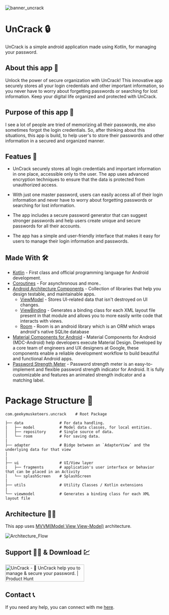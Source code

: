 ![banner_uncrack](https://user-images.githubusercontent.com/80090908/223813616-345451bc-c90f-4ac1-ae29-13ad1fe43c4b.png)


# UnCrack 🔒
UnCrack is a simple android application made using Kotlin, for managing your password.

## About this app 🎯
Unlock the power of secure organization with UnCrack! This innovative app securely stores all your login credentials and other important information, so you never have to worry about forgetting passwords or searching for lost information. Keep your digital life organized and protected with UnCrack.

## Purpose of this app 🤨
I see a lot of people are tried of memorizing all their passwords, me also sometimes forgot the login credentials. So, after thinking about this situations, this app is build, to help user's to store their passwords and other information in a secured and organized manner.

## Featues 🔏

- UnCrack securely stores all login credentials and important information in one place, accessible only to the user. The app uses advanced encryption techniques to ensure that the data is protected from unauthorized access.

- With just one master password, users can easily access all of their login information and never have to worry about forgetting passwords or searching for lost information.

- The app includes a secure password generator that can suggest stronger passwords and help users create unique and secure passwords for all their accounts.

- The app has a simple and user-friendly interface that makes it easy for users to manage their login information and passwords.


## Made With 🛠

- [Kotlin](https://developer.android.com/kotlin/first) - First class and official programming language for Android development.
- [Coroutines](https://kotlinlang.org/docs/coroutines-overview.html) - For asynchronous and more..
- [Android Architecture Components](https://developer.android.com/topic/architecture) - Collection of libraries that help you design testable, and maintainable apps.
  - [ViewModel](https://developer.android.com/topic/libraries/architecture/viewmodel) - Stores UI-related data that isn't destroyed on UI changes.
  - [ViewBinding](https://developer.android.com/topic/libraries/view-binding) - Generates a binding class for each XML layout file present in that module and allows you to more easily write code that interacts with views.
  - [Room](https://developer.android.com/training/data-storage/room) - Room is an android library which is an ORM which wraps android's native SQLite database
- [Material Components for Android](https://github.com/material-components/material-components-android) - Material Components for Android (MDC-Android) help developers execute Material Design. Developed by a core team of engineers and UX designers at Google, these components enable a reliable development workflow to build beautiful and functional Android apps.
- [Password Strength Meter](https://github.com/gustavaa/AndroidPasswordStrengthMeter) - Password strength meter is an easy-to-implement and flexible password strength indicator for Android. It is fully customizable and features an animated strength indicator and a matching label.

# Package Structure 👀

    com.geekymusketeers.uncrack    # Root Package
    
    ├── data                # For data handling.
    |   ├── model           # Model data classes, for local entities.
    │   ├── repository      # Single source of data.
    │   └── room            # For saving data.
    |
    ├── adapter             # Bidge between an `AdapterView` and the underlying data for that view             
    │   
    |
    ├── ui                  # UI/View layer
    |   ├── fragments       # application's user interface or behavior that can be placed in an Activity      
    │   └── splashScreen    # SplashScreen
    |
    ├── utils               # Utility Classes / Kotlin extensions
    |
    └── viewmodel           # Generates a binding class for each XML layout file

## Architecture 👷‍♂️

This app uses [MVVM(Model View View-Model)](https://developer.android.com/topic/architecture#recommended-app-arch) architecture.

![Architecture_Flow](https://user-images.githubusercontent.com/80090908/216841302-97243bc3-3df4-4416-8f1f-dc22398c86b1.png)

## Support 💁‍♂️ & Download 💹

<a href="https://www.producthunt.com/posts/uncrack?utm_source=badge-featured&utm_medium=badge&utm_souce=badge-uncrack" target="_blank"><img src="https://api.producthunt.com/widgets/embed-image/v1/featured.svg?post_id=381745&theme=light" alt="UnCrack - 🔏&#0032;UnCrack&#0032;help&#0032;you&#0032;to&#0032;manage&#0032;&#0038;&#0032;secure&#0032;your&#0032;password&#0046; | Product Hunt" style="width: 250px; height: 54px;" width="250" height="54" /></a>

## Contact 📞
If you need any help, you can connect with me [here](https://www.linkedin.com/in/aritra-das-/).

